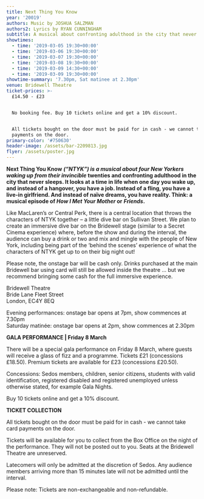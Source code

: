 ```yaml
---
title: Next Thing You Know
year: '20019'
authors: Music by JOSHUA SALZMAN
authors2: Lyrics by RYAN CUNNINGHAM
subtitle: A musical about confronting adulthood in the city that never sleeps
showtimes:
  - time: '2019-03-05 19:30+00:00'
  - time: '2019-03-06 19:30+00:00'
  - time: '2019-03-07 19:30+00:00'
  - time: '2019-03-08 19:30+00:00'
  - time: '2019-03-09 14:30+00:00'
  - time: '2019-03-09 19:30+00:00'
showtime-summary: '7.30pm, Sat matinee at 2.30pm'
venue: Bridewell Theatre
ticket-prices: >-
  £14.50 - £23


  No booking fee. Buy 10 tickets online and get a 10% discount.


  All tickets bought on the door must be paid for in cash - we cannot take card
  payments on the door.
primary-color: '#750630'
header-image: /assets/bar-2209813.jpg
flyer: /assets/poster.jpg
---
```

**Next Thing You Know** **_(“NTYK”) is a musical about four New Yorkers waking up from their invincible_ twenties and confronting adulthood in the city that never sleeps. It looks at a time in life when one day you wake up, and instead of a hangover, you have a job. Instead of a fling, you have a live-in girlfriend. And instead of naïve dreams, you have reality. Think: a musical episode of _How I Met Your Mother_ or** **_Friends_.**

Like MacLaren’s or Central Perk, there is a central location that throws the characters of NTYK together – a little dive bar on Sullivan Street. We plan to create an immersive dive bar on the Bridewell stage (similar to a Secret Cinema experience) where, before the show and during the interval, the audience can buy a drink or two and mix and mingle with the people of New York, including being part of the ‘behind the scenes’ experience of what the characters of NTYK get up to on their big night out!

Please note, the onstage bar will be cash only. Drinks purchased at the main Bridewell bar using card will still be allowed inside the theatre ... but we recommend bringing some cash for the full immersive experience.



Bridewell Theatre \
Bride Lane Fleet Street\
London, EC4Y 8EQ

Evening performances: onstage bar opens at 7pm, show commences at 7.30pm\
Saturday matinée: onstage bar opens at 2pm, show commences at 2.30pm



**GALA PERFORMANCE | Friday 8 March**

There will be a special gala performance on Friday 8 March, where guests will receive a glass of fizz and a programme. Tickets £21 (concessions £18.50). Premium tickets are available for £23 (concessions £20.50).  

Concessions: Sedos members, children, senior citizens, students with valid identification, registered disabled and registered unemployed unless otherwise stated, for example Gala Nights.

Buy 10 tickets online and get a 10% discount.

**TICKET COLLECTION**

All tickets bought on the door must be paid for in cash - we cannot take card payments on the door.

Tickets will be available for you to collect from the Box Office on the night of the performance. They will not be posted out to you. Seats at the Bridewell Theatre are unreserved.

Latecomers will only be admitted at the discretion of Sedos. Any audience members arriving more than 15 minutes late will not be admitted until the interval.

Please note: Tickets are non-exchangeable and non-refundable.
